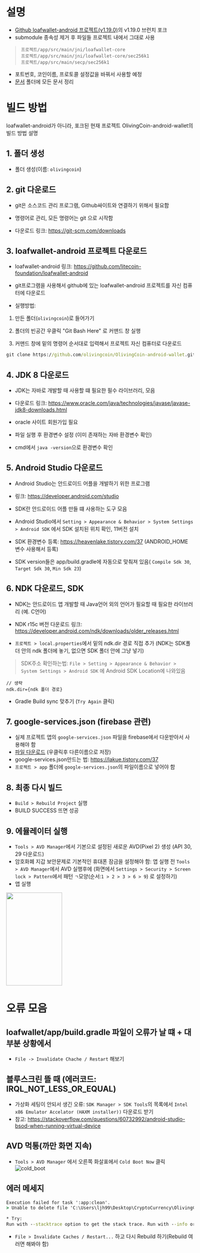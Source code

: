 # 설명
- [Github loafwallet-android 프로젝트(v1.19.0)](https://github.com/litecoin-foundation/loafwallet-android/tree/v1.19.0)의 v1.19.0 브런치 포크
- submodule 종속성 제거 후 파일들 프로젝트 내에서 그대로 사용
> `프로젝트/app/src/main/jni/loafwallet-core`  
> `프로젝트/app/src/main/jni/loafwallet-core/sec256k1`  
> `프로젝트/app/src/main/secp/sec256k1`  
- 포트번호, 코인이름, 프로토콜 설정값을 바꿔서 사용할 예정
- [문서](문서) 폴더에 모든 문서 정리

# 빌드 방법
loafwallet-android가 아니라, 포크된 현재 프로젝트 OlivingCoin-android-wallet의 빌드 방법 설명

## 1. 폴더 생성

- 폴더 생성(이름: `olivingcoin`)


## 2. git 다운로드

- git은 소스코드 관리 프로그램, Github싸이트와 연결하기 위해서 필요함

- 명령어로 관리, 모든 명령어는 git 으로 시작함

- 다운로드 링크: https://git-scm.com/downloads



## 3. loafwallet-android 프로젝트 다운로드

- loafwallet-android 링크: https://github.com/litecoin-foundation/loafwallet-android

- git프로그램을 사용해서 github에 있는 loafwallet-android 프로젝트를 자신 컴퓨터에 다운로드

- 실행방법:

1. 만든 폴더(`olivingcoin`)로 들어가기

2. 폴더의 빈공간 우클릭 "Git Bash Here" 로 커맨드 창 실행

3. 커맨드 창에 밑의 명령어 순서대로 입력해서 프로젝트 자신 컴퓨터로 다운로드

```cmd
git clone https://github.com/olivingcoin/OlivingCoin-android-wallet.git
```


## 4. JDK 8 다운로드

- JDK는 자바로 개발할 때 사용할 떄 필요한 필수 라이브러리,  모음

- 다운로드 링크: https://www.oracle.com/java/technologies/javase/javase-jdk8-downloads.html

- oracle 사이트 회원가입 필요

- 파일 실행 후 환경변수 설정 (이미 존재하는 자바 환경변수 확인)

- cmd에서 `java -version`으로 환경변수 확인


## 5. Android Studio 다운로드

- Android Studio는 안드로이드 어플을 개발하기 위한 프로그램

- 링크: https://developer.android.com/studio

- SDK란 안드로이드 어플 만들 떄 사용하는 도구 모음

- Android Studio에서 `Setting > Appearance & Behavior > System Settings > Android SDK` 에서 SDK 설치된 위치 확인, 11버전 설치

- SDK 환경변수 등록: https://heavenlake.tistory.com/37 (ANDROID_HOME 변수 사용해서 등록)

- SDK version들은 app/build.gradle에 자동으로 맞춰져 있음( `Compile Sdk 30`, `Target Sdk 30`, `Min Sdk 23`)


## 6. NDK 다운로드, SDK 

- NDK는 안드로이드 앱 개발할 때 Java언어 외의 언어가 필요할 때 필요한 라이브러리 (예. C언어)

- NDK r15c 버전 다운로드 링크: https://developer.android.com/ndk/downloads/older_releases.html

- `프로젝트 > local.properties`에서 밑의 ndk.dir 경로 직접 추가 (NDK는 SDK폴더 안의 ndk 폴더에 놓기, 없으면 SDK 폴더 안에 그냥 넣기)
> SDK주소 확인하는법: `File > Setting > Appearance & Behavior > System Settings > Android SDK` 에 Android SDK Location에 나와있음
```
// 생략
ndk.dir={ndk 폴더 경로}
```

- Gradle Build sync 맞추기 (`Try Again` 클릭)


## 7. google-services.json (firebase 관련)
- 실제 프로젝트 앱의 `google-services.json` 파일을 firebase에서 다운받아서 사용해야 함
- [파일 다운로드](https://github.com/olivingcoin/OlivingCoin-android-wallet/blob/main/%EB%AC%B8%EC%84%9C/%EB%B9%8C%EB%93%9C-%EB%B0%A9%EB%B2%95/google-services.json) (우클릭후 다른이름으로 저장)
- google-services.json만드는 법: https://lakue.tistory.com/37
- `프로젝트 > app` 폴더에 `google-services.json`의 파일이름으로 넣어야 함


## 8. 최종 다시 빌드
- `Build > Rebuild Project` 실행
- BUILD SUCCESS 뜨면 성공


## 9. 에뮬레이터 실행
- `Tools > AVD Manager`에서 기본으로 설정된 새로운 AVD(Pixel 2) 생성 (API 30, 29 다운로드)
- 암호화폐 지갑 보안문제로 기본적인 휴대폰 잠금을 설정해야 함: 앱 실행 전 `Tools > AVD Manager`에서 AVD 실행후에 (화면에서 `Settings > Security > Screen lock > Pattern`에서 패턴 `ㄱ`모양(순서:`1 > 2 > 3 > 6 > 9`) 로 설정하기)
- 앱 실행
<img src="https://github.com/olivingcoin/OlivingCoin-android-wallet/blob/main/%EB%AC%B8%EC%84%9C/%EC%9D%B4%EB%AF%B8%EC%A7%80/AVD_work_screen.PNG" width="150" height="250">





# 오류 모음
## loafwallet/app/build.gradle 파일이 오류가 날 떄 + 대부분 상황에서 
- `File -> Invalidate Chache / Restart` 해보기


## 블루스크린 뜰 때 (에러코드: IRQL_NOT_LESS_OR_EQUAL)
- 가상화 세팅이 안되서 생긴 오류: `SDK Manager > SDK Tools`의 목록에서 `Intel x86 Emulator Accelator (HAXM installer))` 다운로드 받기
- 참고: https://stackoverflow.com/questions/60732992/android-studio-bsod-when-running-virtual-device


## AVD 먹통(까만 화면 지속)
- `Tools > AVD Manager` 에서 오른쪽 화살표에서 `Cold Boot Now` 클릭
![cold_boot](https://github.com/olivingcoin/OlivingCoin-android-wallet/blob/main/%EB%AC%B8%EC%84%9C/%EC%9D%B4%EB%AF%B8%EC%A7%80/AVD_cold_boot.PNG)


## 에러 메세지
```cmd
Execution failed for task ':app:clean'.
> Unable to delete file 'C:\Users\ljh99\Desktop\CryptoCurrency\OlivingCoin-android-wallet\app\build'

* Try:
Run with --stacktrace option to get the stack trace. Run with --info or --debug option to get more log output. Run with --scan to get full insights.
```
- `File > Invalidate Caches / Restart...` 하고 다시 Rebuild 하기(Rebuild 여러면 해봐야 함)













